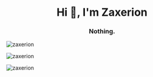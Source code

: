 <h1 align="center">Hi 👋, I'm Zaxerion</h1>
<h3 align="center">Nothing.</h3>


<p><img align="left" src="https://github-readme-stats.vercel.app/api/top-langs?username=zaxerion&show_icons=true&locale=en&layout=compact" alt="zaxerion" /></p><br>

<p><img align="left" src="https://github-readme-streak-stats.herokuapp.com/?user=zaxerion&" alt="zaxerion" /></p><br>

<p><img align="left" src="https://github-readme-stats.vercel.app/api?username=zaxerion&show_icons=true&locale=en" alt="zaxerion" /></p>
